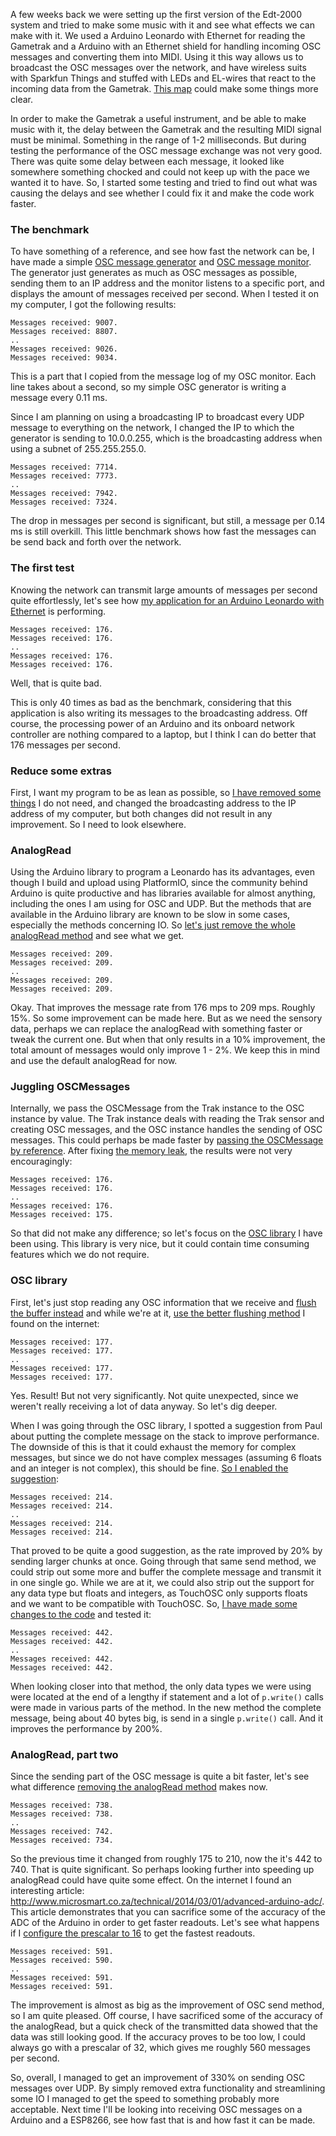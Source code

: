 A few weeks back we were setting up the first version of the Edt-2000 system and tried to make some music with it and see what effects we can make with it. We used a Arduino Leonardo with Ethernet for reading the Gametrak and a Arduino with an Ethernet shield for handling incoming OSC messages and converting them into MIDI. Using it this way allows us to broadcast the OSC messages over the network, and have wireless suits with Sparkfun Things and stuffed with LEDs and EL-wires that react to the incoming data from the Gametrak. [This map](https://github.com/Edt-2000/Playground/blob/develop/LAYOUT.md) could make some things more clear.

In order to make the Gametrak a useful instrument, and be able to make music with it, the delay between the Gametrak and the resulting MIDI signal must be minimal. Something in the range of 1-2 milliseconds. But during testing the performance of the OSC message exchange was not very good. There was quite some delay between each message, it looked like somewhere something chocked and could not keep up with the pace we wanted it to have. So, I started some testing and tried to find out what was causing the delays and see whether I could fix it and make the code work faster.

### The benchmark

To have something of a reference, and see how fast the network can be, I have made a simple [OSC message generator](https://github.com/Edt-2000/Playground/commit/9e24bb9aa58dfcc1a13b9a00f0f7ff2ca20108c3) and [OSC message monitor](https://github.com/Edt-2000/Playground/commit/cd1a083703238cd7bb030d4d3baa86d241f90542). The generator just generates as much as OSC messages as possible, sending them to an IP address and the monitor listens to a specific port, and displays the amount of messages received per second. When I tested it on my computer, I got the following results:

````
Messages received: 9007.
Messages received: 8807.
..
Messages received: 9026.
Messages received: 9034.
````

This is a part that I copied from the message log of my OSC monitor. Each line takes about a second, so my simple OSC generator is writing a message every 0.11 ms.

Since I am planning on using a broadcasting IP to broadcast every UDP message to everything on the network, I changed the IP to which the generator is sending to 10.0.0.255, which is the broadcasting address when using a subnet of 255.255.255.0.

````
Messages received: 7714.
Messages received: 7773.
..
Messages received: 7942.
Messages received: 7324.
````

The drop in messages per second is significant, but still, a message per 0.14 ms is still overkill. This little benchmark shows how fast the messages can be send back and forth over the network.

### The first test

Knowing the network can transmit large amounts of messages per second quite effortlessly, let's see how [my application for an Arduino Leonardo with Ethernet](https://github.com/Edt-2000/Playground/releases/tag/Trak_v1) is performing.

````
Messages received: 176.
Messages received: 176.
..
Messages received: 176.
Messages received: 176.
````

Well, that is quite bad.

This is only 40 times as bad as the benchmark, considering that this application is also writing its messages to the broadcasting address. Off course, the processing power of an Arduino and its onboard network controller are nothing compared to a laptop, but I think I can do better that 176 messages per second.

### Reduce some extras

First, I want my program to be as lean as possible, so [I have removed some things](https://github.com/Edt-2000/Playground/commit/0195423943f4625f9508f42405f4d099c188cddd) I do not need, and changed the broadcasting address to the IP address of my computer, but both changes did not result in any improvement. So I need to look elsewhere.

### AnalogRead

Using the Arduino library to program a Leonardo has its advantages, even though I build and upload using PlatformIO, since the community behind Arduino is quite productive and has libraries available for almost anything, including the ones I am using for OSC and UDP. But the methods that are available in the Arduino library are known to be slow in some cases, especially the methods concerning IO. So [let's just remove the whole analogRead method](https://github.com/Edt-2000/Playground/commit/c9fa2af1236cd7fb485e65afc60c618a11aa6252) and see what we get.

````
Messages received: 209.
Messages received: 209.
..
Messages received: 209.
Messages received: 209.
````

Okay. That improves the message rate from 176 mps to 209 mps. Roughly 15%. So some improvement can be made here. But as we need the sensory data, perhaps we can replace the analogRead with something faster or tweak the current one. But when that only results in a 10% improvement, the total amount of messages would only improve 1 - 2%. We keep this in mind and use the default analogRead for now.

### Juggling OSCMessages

Internally, we pass the OSCMessage from the Trak instance to the OSC instance by value. The Trak instance deals with reading the Trak sensor and creating OSC messages, and the OSC instance handles the sending of OSC messages. This could perhaps be made faster by [passing the OSCMessage by reference](https://github.com/Edt-2000/Playground/commit/14530e560c08b757ca8b08486435498014057070). After fixing [the memory leak](https://github.com/Edt-2000/Playground/commit/43c5784ab8861fce99d81649ceb17f605093f682), the results were not very encouragingly:

````
Messages received: 176.
Messages received: 176.
..
Messages received: 176.
Messages received: 175.
````

So that did not make any difference; so let's focus on the [OSC library](https://github.com/Edt-2000/Playground/tree/develop/Arduino/libraries/OSC-master) I have been using. This library is very nice, but it could contain time consuming features which we do not require.

### OSC library

First, let's just stop reading any OSC information that we receive and [flush the buffer instead](https://github.com/Edt-2000/Playground/commit/cd23fe1d7a5a06be5293b176a287022910b0c510) and while we're at it, [use the better flushing method](https://github.com/Edt-2000/Playground/commit/f538de2d1d93f368a4dfdec77c89484be42666c8) I found on the internet:

````
Messages received: 177.
Messages received: 177.
..
Messages received: 177.
Messages received: 177.
````

Yes. Result! But not very significantly. Not quite unexpected, since we weren't really receiving a lot of data anyway. So let's dig deeper.

When I was going through the OSC library, I spotted a suggestion from Paul about putting the complete message on the stack to improve performance. The downside of this is that it could exhaust the memory for complex messages, but since we do not have complex messages (assuming 6 floats and an integer is not complex), this should be fine. [So I enabled the suggestion](https://github.com/Edt-2000/Playground/commit/ed8401a8b2f412a661c909ad6006d46f996dd359):

````
Messages received: 214.
Messages received: 214.
..
Messages received: 214.
Messages received: 214.
````

That proved to be quite a good suggestion, as the rate improved by 20% by sending larger chunks at once. Going through that same send method, we could strip out some more and buffer the complete message and transmit it in one single go. While we are at it, we could also strip out the support for any data type but floats and integers, as TouchOSC only supports floats and we want to be compatible with TouchOSC. So, [I have made some changes to the code](https://github.com/Edt-2000/Playground/commit/1a62a721ff405293e9f31fe0fe7a17f8e5c4e747) and tested it:

````
Messages received: 442.
Messages received: 442.
..
Messages received: 442.
Messages received: 442.
````

When looking closer into that method, the only data types we were using were located at the end of a lengthy if statement and a lot of ```p.write()``` calls were made in various parts of the method. In the new method the complete message, being about 40 bytes big, is send in a single ```p.write()``` call. And it improves the performance by 200%.

### AnalogRead, part two

Since the sending part of the OSC message is quite a bit faster, let's see what difference [removing the analogRead method](https://github.com/Edt-2000/Playground/commit/c9fa2af1236cd7fb485e65afc60c618a11aa6252) makes now.

````
Messages received: 738.
Messages received: 738.
..
Messages received: 742.
Messages received: 734.
````

So the previous time it changed from roughly 175 to 210, now the it's 442 to 740. That is quite significant. So perhaps looking further into speeding up analogRead could have quite some effect. On the internet I found an interesting article: http://www.microsmart.co.za/technical/2014/03/01/advanced-arduino-adc/. This article demonstrates that you can sacrifice some of the accuracy of the ADC of the Arduino in order to get faster readouts. Let's see what happens if I [configure the prescalar to 16](https://github.com/Edt-2000/Playground/commit/2f5b868bd7fbf4b13d8968abb1e2ccc3588d90e7) to get the fastest readouts.

````
Messages received: 591.
Messages received: 590.
..
Messages received: 591.
Messages received: 591.
````

The improvement is almost as big as the improvement of OSC send method, so I am quite pleased. Off course, I have sacrificed some of the accuracy of the analogRead, but a quick check of the transmitted data showed that the data was still looking good. If the accuracy proves to be too low, I could always go with a prescalar of 32, which gives me roughly 560 messages per second.

So, overall, I managed to get an improvement of 330% on sending OSC messages over UDP. By simply removed extra functionality and streamlining some IO I managed to get the speed to something probably more acceptable. Next time I'll be looking into receiving OSC messages on a Arduino and a ESP8266, see how fast that is and how fast it can be made.
